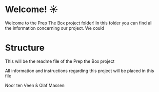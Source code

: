 # Welcome! ☀️

Welcome to the Prep The Box project folder! In this folder you can find all the information concerning our project. We could 

# Structure

This will be the readme file of the Prep the Box project

All information and instructions regarding this project will be placed in this file

Noor ten Veen & Olaf Massen